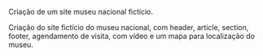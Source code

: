 Criação de um site museu nacional fictício.

Criação do site fictício do museu nacional, com header, article, section, footer, agendamento de visita, com vídeo e um mapa para localização do museu.
